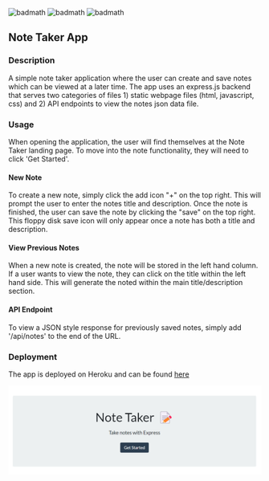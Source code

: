 ![badmath](https://img.shields.io/badge/-HTML-orange) ![badmath](https://img.shields.io/badge/-CSS-blue) ![badmath](https://img.shields.io/badge/-JS-yellow)

## Note Taker App

### Description
A simple note taker application where the user can create and save notes which can be viewed at a later time. The app uses an express.js backend that serves two categories of files 1) static webpage files (html, javascript, css) and 2) API endpoints to view the notes json data file. 

### Usage
When opening the application, the user will find themselves at the Note Taker landing page. To move into the note functionality, they will need to click 'Get Started'.

#### New Note
To create a new note, simply click the add icon "+" on the top right. This will prompt the user to enter the notes title and description. Once the note is finished, the user can save the note by clicking the "save" on the top right. This floppy disk save icon will only appear once a note has both a title and description.

#### View Previous Notes
When a new note is created, the note will be stored in the left hand column. If a user wants to view the note, they can click on the title within the left hand side. This will generate the noted within the main title/description section.

#### API Endpoint
To view a JSON style response for previously saved notes, simply add '/api/notes' to the end of the URL.

### Deployment
The app is deployed on Heroku and can be found [here](https://note-taker-nnavarr.herokuapp.com/)

![screenshot](public/assets/images/note-taker-homepage.png)